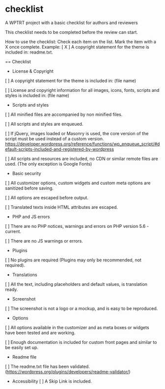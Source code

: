 # checklist
A WPTRT project with a basic checklist for authors and reviewers

This checklist needs to be completed before the review can start.

How to use the checklist:
Check each item on the list.
Mark the item with a X once complete.
Example: [ X ] A copyright statement for the theme is included in: readme.txt.

== Checklist
* License & Copyright

[  ] A copyright statement for the theme is included in: (file name)

[  ] License and copyright information for all images, icons, fonts, scripts and styles is included in: (file name)

* Scripts and styles

[  ] All minified files are accompanied by non minified files.

[  ] All scripts and styles are enqueued.

[  ] If jQuery, images loaded or Masonry is used, the core version of the script must be used instead of a custom version.
https://developer.wordpress.org/reference/functions/wp_enqueue_script/#default-scripts-included-and-registered-by-wordpress

[  ] All scripts and resources are included, no CDN or similar remote files are used.
    (The only exception is Google Fonts)

* Basic security

[  ] All customizer options, custom widgets and custom meta options are sanitized before saving.

[  ] All options are escaped before output.

[  ] Translated texts inside HTML attributes are escaped.

* PHP and JS errors

[  ] There are no PHP notices, warnings and errors on PHP version 5.6 -current.

[  ] There are no JS warnings or errors.

* Plugins

[  ] No plugins are required (Plugins may only be recommended, not required).

* Translations

[  ] All the text, including placeholders and default values, is translation ready.

* Screenshot

[  ] The screenshot is not a logo or a mockup, and is easy to be reproduced.

* Options

[  ] All options available in the customizer and as meta boxes or widgets have been tested and are working.

[  ] Enough documentation is included for custom front pages and similar to be easily set up.

* Readme file

[  ] The readme.txt file has been validated.
(https://wordpress.org/plugins/developers/readme-validator/)

* Accessibility
[  ] A Skip Link is included.
